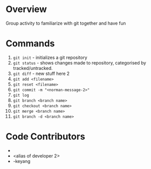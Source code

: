 # Overview

Group activity to familiarize with git together and have fun

# Commands

1. `git init` - initializes a git repository
2. `git status` - shows changes made to repository, categorised by tracked/untracked.
3. `git diff` - new stuff here 2
4. `git add <filename>`
5. `git reset <filename>`
6. `git commit -m "<norman-message-2>"`
7. `git log`
8. `git branch <branch name>`
9. `git checkout <branch name>`
10. `git merge <branch name>`
11. `git branch -d <branch name>`

# Code Contributors

- <alias of developer>
- <alias of developer 2>
- -keyang
